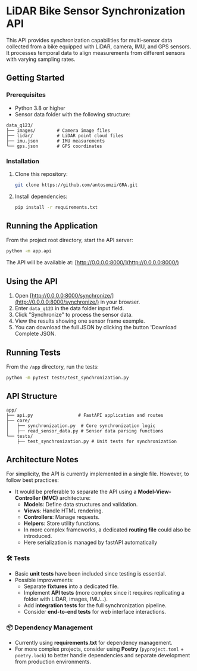 # LiDAR Bike Sensor Synchronization API

This API provides synchronization capabilities for multi-sensor data collected from a bike equipped with LiDAR, camera, IMU, and GPS sensors. It processes temporal data to align measurements from different sensors with varying sampling rates.

## Getting Started

### Prerequisites

- Python 3.8 or higher
- Sensor data folder with the following structure:

```
data_q123/
├── images/        # Camera image files
├── lidar/         # LiDAR point cloud files
├── imu.json       # IMU measurements
└── gps.json       # GPS coordinates
```

### Installation

1. Clone this repository:

   ```bash
   git clone https://github.com/antosomzi/GRA.git
   ```

2. Install dependencies:

   ```bash
   pip install -r requirements.txt
   ```

## Running the Application

From the project root directory, start the API server:

```bash
python -m app.api
```

The API will be available at: [http://0.0.0.0:8000/](http://0.0.0.0:8000/)

## Using the API

1. Open [http://0.0.0.0:8000/synchronize/](http://0.0.0.0:8000/synchronize/) in your browser.
2. Enter `data_q123` in the data folder input field.
3. Click "Synchronize" to process the sensor data.
4. View the results showing one sensor frame exemple.
5. You can download the full JSON by clicking the button 'Download Complete JSON.


## Running Tests

From the `/app` directory, run the tests:

```bash
python -m pytest tests/test_synchronization.py
```

## API Structure

```
app/
├── api.py                 # FastAPI application and routes
├── core/
│   ├── synchronization.py  # Core synchronization logic
│   ├── read_sensor_data.py # Sensor data parsing functions
└── tests/
    ├── test_synchronization.py # Unit tests for synchronization
```

## Architecture Notes
For simplicity, the API is currently implemented in a single file. However, to follow best practices:  

- It would be preferable to separate the API using a **Model-View-Controller (MVC)** architecture:  
  - **Models**: Define data structures and validation.  
  - **Views**: Handle HTML rendering.  
  - **Controllers**: Manage requests.  
  - **Helpers**: Store utility functions.  
  - In more complex frameworks, a dedicated **routing file** could also be introduced.
  - Here serialization is managed by fastAPI automatically

### 🛠️ Tests
- Basic **unit tests** have been included since testing is essential.  
- Possible improvements:  
  - Separate **fixtures** into a dedicated file.  
  - Implement **API tests** (more complex since it requires replicating a folder with LiDAR, images, IMU...).  
  - Add **integration tests** for the full synchronization pipeline.  
  - Consider **end-to-end tests** for web interface interactions.  

### 📦 Dependency Management
- Currently using **requirements.txt** for dependency management.  
- For more complex projects, consider using **Poetry** (`pyproject.toml` + `poetry.lock`) to better handle dependencies and separate development from production environments.  
